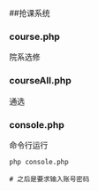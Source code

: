 ﻿##抢课系统

### course.php
院系选修

### courseAll.php
通选

### console.php
命令行运行
```
php console.php

# 之后是要求输入账号密码
```